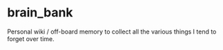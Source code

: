 brain_bank
==========

Personal wiki / off-board memory to collect all the various things I tend to forget over time.